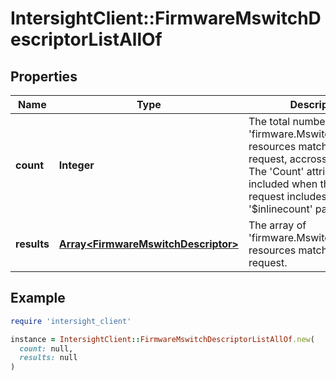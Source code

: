 # IntersightClient::FirmwareMswitchDescriptorListAllOf

## Properties

| Name | Type | Description | Notes |
| ---- | ---- | ----------- | ----- |
| **count** | **Integer** | The total number of &#39;firmware.MswitchDescriptor&#39; resources matching the request, accross all pages. The &#39;Count&#39; attribute is included when the HTTP GET request includes the &#39;$inlinecount&#39; parameter. | [optional] |
| **results** | [**Array&lt;FirmwareMswitchDescriptor&gt;**](FirmwareMswitchDescriptor.md) | The array of &#39;firmware.MswitchDescriptor&#39; resources matching the request. | [optional] |

## Example

```ruby
require 'intersight_client'

instance = IntersightClient::FirmwareMswitchDescriptorListAllOf.new(
  count: null,
  results: null
)
```

